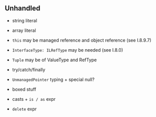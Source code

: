 ## Unhandled

- string literal
- array literal 
- `this` may be managed reference and object reference (see I.8.9.7)
- `InterfaceType: ILRefType` may be needed (see I.8.0)
- `Tuple` may be of ValueType and RefType
- try/catch/finally
- `UnmanagedPointer` typing + special null? 
- boxed stuff 


- casts + `is / as` expr 
- `delete` expr
